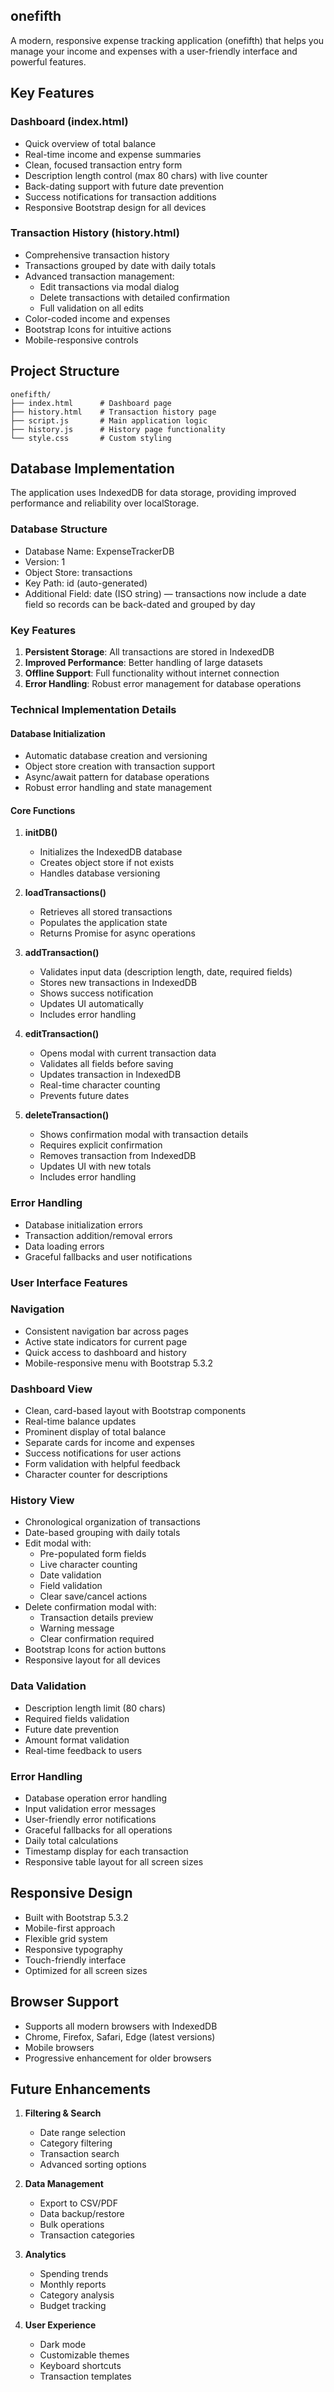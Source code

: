 ## onefifth

A modern, responsive expense tracking application (onefifth) that helps you manage your income and expenses with a user-friendly interface and powerful features.

## Key Features

### Dashboard (index.html)
- Quick overview of total balance
- Real-time income and expense summaries
- Clean, focused transaction entry form
- Description length control (max 80 chars) with live counter
- Back-dating support with future date prevention
- Success notifications for transaction additions
- Responsive Bootstrap design for all devices

### Transaction History (history.html)
- Comprehensive transaction history
- Transactions grouped by date with daily totals
- Advanced transaction management:
  - Edit transactions via modal dialog
  - Delete transactions with detailed confirmation
  - Full validation on all edits
- Color-coded income and expenses
- Bootstrap Icons for intuitive actions
- Mobile-responsive controls

## Project Structure
```
onefifth/
├── index.html      # Dashboard page
├── history.html    # Transaction history page
├── script.js       # Main application logic
├── history.js      # History page functionality
└── style.css       # Custom styling
```

## Database Implementation

The application uses IndexedDB for data storage, providing improved performance and reliability over localStorage.

### Database Structure
- Database Name: ExpenseTrackerDB
- Version: 1
- Object Store: transactions
- Key Path: id (auto-generated)
- Additional Field: date (ISO string) — transactions now include a date field so records can be back-dated and grouped by day

### Key Features
1. **Persistent Storage**: All transactions are stored in IndexedDB
2. **Improved Performance**: Better handling of large datasets
3. **Offline Support**: Full functionality without internet connection
4. **Error Handling**: Robust error management for database operations

### Technical Implementation Details

#### Database Initialization
- Automatic database creation and versioning
- Object store creation with transaction support
- Async/await pattern for database operations
- Robust error handling and state management

#### Core Functions
1. **initDB()**
   - Initializes the IndexedDB database
   - Creates object store if not exists
   - Handles database versioning

2. **loadTransactions()**
   - Retrieves all stored transactions
   - Populates the application state
   - Returns Promise for async operations

3. **addTransaction()**
   - Validates input data (description length, date, required fields)
   - Stores new transactions in IndexedDB
   - Shows success notification
   - Updates UI automatically
   - Includes error handling

4. **editTransaction()**
   - Opens modal with current transaction data
   - Validates all fields before saving
   - Updates transaction in IndexedDB
   - Real-time character counting
   - Prevents future dates

5. **deleteTransaction()**
   - Shows confirmation modal with transaction details
   - Requires explicit confirmation
   - Removes transaction from IndexedDB
   - Updates UI with new totals
   - Includes error handling

### Error Handling
- Database initialization errors
- Transaction addition/removal errors
- Data loading errors
- Graceful fallbacks and user notifications

### User Interface Features

### Navigation
- Consistent navigation bar across pages
- Active state indicators for current page
- Quick access to dashboard and history
- Mobile-responsive menu with Bootstrap 5.3.2

### Dashboard View
- Clean, card-based layout with Bootstrap components
- Real-time balance updates
- Prominent display of total balance
- Separate cards for income and expenses
- Success notifications for user actions
- Form validation with helpful feedback
- Character counter for descriptions

### History View
- Chronological organization of transactions
- Date-based grouping with daily totals
- Edit modal with:
  - Pre-populated form fields
  - Live character counting
  - Date validation
  - Field validation
  - Clear save/cancel actions
- Delete confirmation modal with:
  - Transaction details preview
  - Warning message
  - Clear confirmation required
- Bootstrap Icons for action buttons
- Responsive layout for all devices

### Data Validation
- Description length limit (80 chars)
- Required fields validation
- Future date prevention
- Amount format validation
- Real-time feedback to users

### Error Handling
- Database operation error handling
- Input validation error messages
- User-friendly error notifications
- Graceful fallbacks for all operations
- Daily total calculations
- Timestamp display for each transaction
- Responsive table layout for all screen sizes

## Responsive Design
- Built with Bootstrap 5.3.2
- Mobile-first approach
- Flexible grid system
- Responsive typography
- Touch-friendly interface
- Optimized for all screen sizes

## Browser Support
- Supports all modern browsers with IndexedDB
- Chrome, Firefox, Safari, Edge (latest versions)
- Mobile browsers
- Progressive enhancement for older browsers

## Future Enhancements
1. **Filtering & Search**
   - Date range selection
   - Category filtering
   - Transaction search
   - Advanced sorting options

2. **Data Management**
   - Export to CSV/PDF
   - Data backup/restore
   - Bulk operations
   - Transaction categories

3. **Analytics**
   - Spending trends
   - Monthly reports
   - Category analysis
   - Budget tracking

4. **User Experience**
   - Dark mode
   - Customizable themes
   - Keyboard shortcuts
   - Transaction templates
